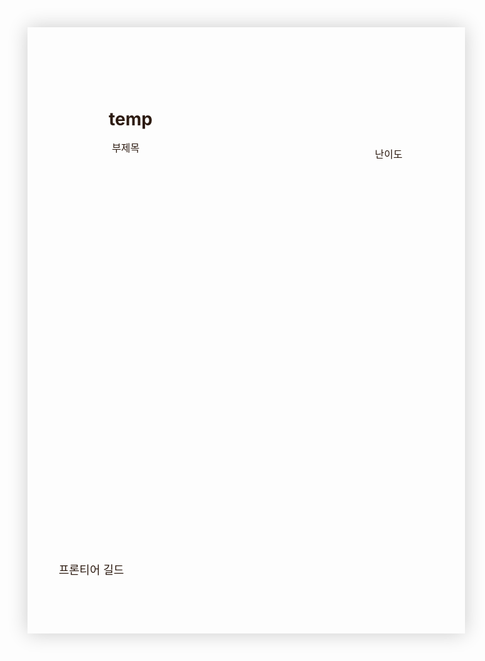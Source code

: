 <!DOCTYPE html>
<html lang="ko">
<head>
  <meta charset="UTF-8" />
  <meta name="viewport" content="width=device-width, initial-scale=1.0"/>
  <title>유나이트 길드 의뢰서</title>
  <script src="https://cdn.tailwindcss.com"></script>
  <style>
    @font-face {
      font-family: 'NanumMyeongjo';
      src: url('https://cdn.jsdelivr.net/gh/projectnoonnu/noonfonts_2107@1.1/NanumMyeongjo.woff') format('woff');
      font-weight: normal;
      font-style: normal;
    }

    body {
      background-color: #f9f3e9;
      font-family: 'NanumMyeongjo', serif;
    }

    .scroll-paper {
      position: relative;
      background-image: url('/mnt/data/77e1226a-e82e-44fd-99d4-cfe133eda768.png');
      background-size: contain;
      background-repeat: no-repeat;
      width: 600px;
      height: 850px;
      margin: auto;
      padding: 60px 50px;
      box-shadow: 0 0 30px rgba(0,0,0,0.2);
    }

    .scroll-paper .field {
      position: absolute;
      color: #2c1a10;
    }

    .title { top: 130px; left: 130px; font-size: 28px; font-weight: bold; }
    .subtitle { top: 180px; left: 135px; font-size: 16px; }
    .difficulty { top: 190px; right: 100px; font-size: 16px; }
    .guild { bottom: 90px; left: 50px; font-size: 18px; }
  </style>
</head>
<body class="py-10">

  <div class="scroll-paper">
    <div class="field title" id="outTitle">temp</div>
    <div class="field subtitle" id="outSubtitle">부제목</div>
    <div class="field difficulty" id="outDifficulty">난이도</div>
    <div class="field guild">프론티어 길드</div>
  </div>

</body>
</html>
